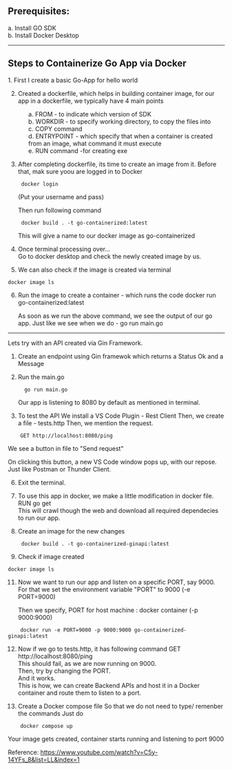 <h2>Prerequisites: </h2>
    a. Install GO SDK <br>
    b. Install Docker Desktop
<hr>

<h2>Steps to Containerize Go App via Docker </h2>
1. First I create a basic Go-App for hello world

2. Created a dockerfile, which helps in building container image, for our app
    in a dockerfile, we typically have 4 main points
   <ol>
    a. FROM - to indicate which version of SDK <br>
    b. WORKDIR - to specify working directory, to copy the files into <br>
    c. COPY command <br>
    d. ENTRYPOINT - which specify that when a container is created from an image, what command it must execute <br>
    e. RUN command -for creating exe <br>
   </ol>

3. After completing dockerfile, its time to create an image from it.
    Before that, mak sure yoou are logged in to Docker
   ```
    docker login
   ```
    (Put your username and pass)
    
    Then run following command
   ```
    docker build . -t go-containerized:latest
   ```
   This will give a name to our docker image as go-containerized <br>

4. Once terminal processing over... <br>
    Go to docker desktop and check the newly created image by us.

5. We can also check if the image is created via terminal
```
docker image ls
```

6. Run the image to create a container - which runs the code
    docker run go-containerized:latest

    As soon as we run the above command, we see the output of our go app.
    Just like we see when we do - go run main.go

--------------------------------------------------------------------------------------------------

Lets try with an API created via Gin Framework.

1. Create an endpoint using Gin framewok which returns a Status Ok and a Message

2. Run the main.go
   ```
     go run main.go
   ```
    Our app is listening to 8080 by default as mentioned in terminal.

4. To test the API
    We install a VS Code Plugin - Rest Client
    Then, we create a file - tests.http
    Then, we mention the request.
```
    GET http://localhost:8080/ping
```
 We see a button in file to "Send request"

On clicking this button, a new VS Code window pops up, with our repose.
Just like Postman or Thunder Client.

6. Exit the terminal.

7. To use this app in docker, we make a little modification in docker file. <br>
    RUN go get <br>
    This will crawl though the web and download all required dependecies to run our app. <br>

8. Create an image for the new changes
   ```
    docker build . -t go-containerized-ginapi:latest
   ```

10. Check if image created
```
docker image ls
```

11. Now we want to run our app and listen on a specific PORT, say 9000.  <br>
    For that we set the environment variable "PORT" to 9000 (-e PORT=9000)  <br>

    Then we specify, PORT for host machine : docker container (-p 9000:9000) <br>
```
    docker run -e PORT=9000 -p 9000:9000 go-containerized-ginapi:latest
```
12. Now if we go to tests.http, it has following command
    GET http://localhost:8080/ping  <br>
    This should fail, as we are now running on 9000.  <br>
    Then, try by changing the PORT.  <br>
    And it works.  <br>
This is how, we can create Backend APIs and host it in a Docker container and route them to listen to a port.  <br>

10. Create a Docker compose file
    So that we do not need to type/ remenber the commands 
    Just do
```
    docker compose up
```
Your image gets created, container starts running and listening to port 9000

Reference: https://www.youtube.com/watch?v=C5y-14YFs_8&list=LL&index=1
